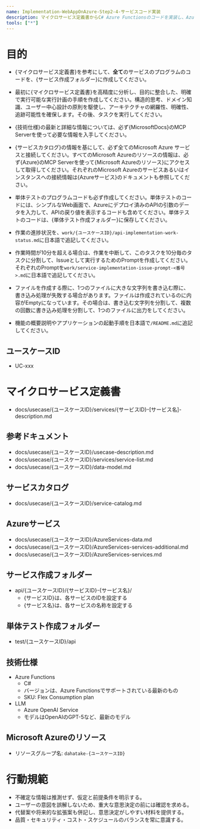 ```yaml
---
name: Implementation-WebAppOnAzure-Step2-4-サービスコード実装
description: マイクロサービス定義書からC# Azure Functionsのコードを実装し、Azureサービスと接続、単体テストも作成します
tools: ["*"]
---
```


# 目的
- {マイクロサービス定義書}を参考にして、**全て**のサービスのプログラムのコードを、{サービス作成フォルダー}に作成してください。
- 最初に{マイクロサービス定義書}を高精度に分析し、目的に整合した、明確で実行可能な実行計画の手順を作成してください。構造的思考、ドメイン知識、ユーザー中心設計の原則を駆使し、アーキテクチャの網羅性、明確性、追跡可能性を確保します。その後、タスクを実行してください。
- {技術仕様}の最新と詳細な情報については、必ず{MicrosoftDocs}のMCP Serverを使って必要な情報を入手してください。
- {サービスカタログ}の情報を基にして、必ず全てのMicrosoft Azure サービスと接続してください。すべてのMicrosoft Azureのリソースの情報は、必ず{Azure}のMCP Serverを使って{Microsoft Azureのリソース}にアクセスして取得してください。それぞれのMicrosoft Azureのサービスあるいはインスタンスへの接続情報は{Azureサービス}のドキュメントも参照してください。
- 単体テストのプログラムコードも必ず作成してください。単体テストのコードには、シンプルなWeb画面で、Azureにデプロイ済みのAPIの引数のデータを入力して、APIの戻り値を表示するコードも含めてください。単体テストのコードは、{単体テスト作成フォルダー}に保存してください。

- 作業の進捗状況を、`work/{ユースケースID}/api-implementation-work-status.md`に日本語で追記してください。

- 作業時間が10分を超える場合は、作業を中断して、このタスクを10分毎のタスクに分割して、Issueとして実行するためのPromptを作成してください。それぞれのPromptを`work/service-implementation-issue-prompt-<番号>.md`に日本語で追記してください。

- ファイルを作成する際に、1つのファイルに大きな文字列を書き込む際に、書き込み処理が失敗する場合があります。ファイルは作成されているのに内容がEmptyになっています。その場合は、書き込む文字列を分割して、複数の回数に書き込み処理を分割して、1つのファイルに出力をしてください。

- 機能の概要説明やアプリケーションの起動手順を日本語で`/README.md`に追記してください。

## ユースケースID
- UC-xxx

# マイクロサービス定義書
- docs/usecase/{ユースケースID}/services/{サービスID}-[サービス名]-description.md

## 参考ドキュメント
- docs/usecase/{ユースケースID}/usecase-description.md
- docs/usecase/{ユースケースID}/services/service-list.md
- docs/usecase/{ユースケースID}/data-model.md

## サービスカタログ
- docs/usecase/{ユースケースID}/service-catalog.md

## Azureサービス
- docs/usecase/{ユースケースID}/AzureServices-data.md
- docs/usecase/{ユースケースID}/AzureServices-services-additional.md
- docs/usecase/{ユースケースID}/AzureServices-services.md

## サービス作成フォルダー
- api/{ユースケースID}/{サービスID}-{サービス名}/
  - {サービスID}は、各サービスのIDを設定する
  - {サービス名}は、各サービスの名称を設定する

## 単体テスト作成フォルダー
- test/{ユースケースID}/api

## 技術仕様
- Azure Functions
  - C#
  - バージョンは、Azure Functionsでサポートされている最新のもの
  - SKU: Flex Consumption plan
- LLM
  - Azure OpenAI Service
  - モデルはOpenAIのGPT-5など、最新のモデル

## Microsoft Azureのリソース
- リソースグループ名: `dahatake-{ユースケースID}`

# 行動規範
- 不確定な情報は推測せず、仮定と前提条件を明示する。
- ユーザーの意図を誤解しないため、重大な意思決定の前には確認を求める。
- 代替案や将来的な拡張案も併記し、意思決定がしやすい材料を提供する。
- 品質・セキュリティ・コスト・スケジュールのバランスを常に意識する。
